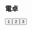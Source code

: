 <html>
  <head>
    <title>
      電卓
    </title>
  </head>
  <body>
    <h2>電卓</h2>
    <input type="button" value="1" id"button1"><input type="button" value="2" id"button2"><input type="button" value="3" id"button3">
  </body>
<html>
